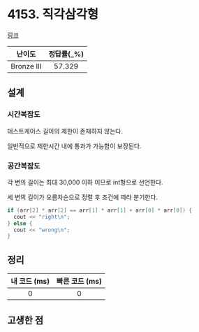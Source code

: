 # 4153. 직각삼각형

[링크](https://www.acmicpc.net/problem/4153)

|   난이도   | 정답률(\_%) |
| :--------: | :---------: |
| Bronze III |   57.329    |

## 설계

### 시간복잡도

테스트케이스 길이의 제한이 존재하지 않는다.

일반적으로 제한시간 내에 통과가 가능함이 보장된다.

### 공간복잡도

각 변의 길이는 최대 30,000 이하 이므로 int형으로 선언한다.

세 변의 길이가 오름차순으로 정렬 후 조건에 따라 분기한다.

```cpp
if (arr[2] * arr[2] == arr[1] * arr[1] + arr[0] * arr[0]) {
  cout << "right\n";
} else {
  cout << "wrong\n";
}
```

## 정리

| 내 코드 (ms) | 빠른 코드 (ms) |
| :----------: | :------------: |
|      0       |       0        |

## 고생한 점
